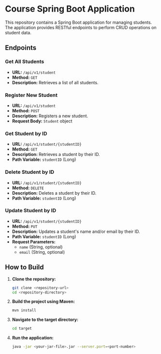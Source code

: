 # Course Spring Boot Application

This repository contains a Spring Boot application for managing students. The application provides RESTful endpoints to perform CRUD operations on student data.

## Endpoints

### Get All Students
- **URL:** `/api/v1/student`
- **Method:** `GET`
- **Description:** Retrieves a list of all students.

### Register New Student
- **URL:** `/api/v1/student`
- **Method:** `POST`
- **Description:** Registers a new student.
- **Request Body:** `Student` object

### Get Student by ID
- **URL:** `/api/v1/student/{studentID}`
- **Method:** `GET`
- **Description:** Retrieves a student by their ID.
- **Path Variable:** `studentID` (Long)

### Delete Student by ID
- **URL:** `/api/v1/student/{studentID}`
- **Method:** `DELETE`
- **Description:** Deletes a student by their ID.
- **Path Variable:** `studentID` (Long)

### Update Student by ID
- **URL:** `/api/v1/student/{studentID}`
- **Method:** `PUT`
- **Description:** Updates a student's name and/or email by their ID.
- **Path Variable:** `studentID` (Long)
- **Request Parameters:**
    - `name` (String, optional)
    - `email` (String, optional)

## How to Build

1. **Clone the repository:**
   ```sh
   git clone <repository-url>
   cd <repository-directory>
   ```

2. **Build the project using Maven:**
   ```sh
   mvn install
   ```

3. **Navigate to the target directory:**
   ```sh
   cd target
   ```

4. **Run the application:**
   ```sh
   java -jar <your-jar-file>.jar --server.port=<port-number>
   ```
